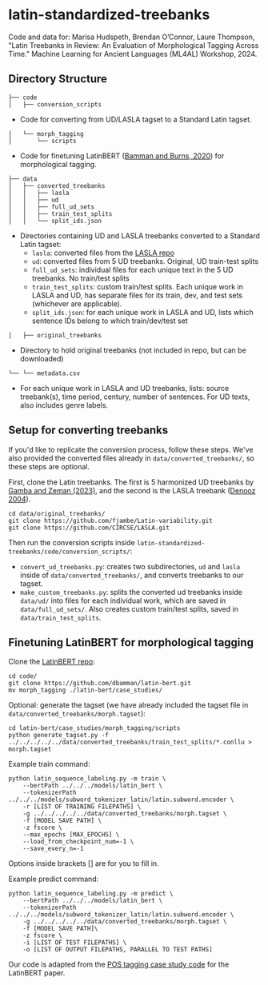 # latin-standardized-treebanks
Code and data for: Marisa Hudspeth, Brendan O’Connor, Laure Thompson, "Latin Treebanks in Review: An Evaluation of Morphological Tagging Across Time." Machine Learning for Ancient Languages (ML4AL) Workshop, 2024.

## Directory Structure
```
├── code
│   ├── conversion_scripts
```
- Code for converting from UD/LASLA tagset to a Standard Latin tagset.
```
│   └── morph_tagging
│       └── scripts
```
- Code for finetuning LatinBERT ([Bamman and Burns, 2020]([https://doi.org/10.48550/arXiv.2009.10053](https://doi.org/10.48550/arXiv.2009.10053))) for morphological tagging.
```
├── data
│   ├── converted_treebanks
│   │   ├── lasla
│   │   ├── ud
│   │   ├── full_ud_sets
│   │   ├── train_test_splits
│   │   └── split_ids.json
```
- Directories containing UD and LASLA treebanks converted to a Standard Latin tagset:
  - `lasla`: converted files from the [LASLA repo](https://github.com/CIRCSE/LASLA/tree/main/conllup) 
  - `ud`: converted files from 5 UD treebanks. Original, UD train-test splits
  - `full_ud_sets`: individual files for each unique text in the 5 UD treebanks. No train/test splits
  - `train_test_splits`: custom train/test splits. Each unique work in LASLA and UD, has separate files for its train, dev, and test sets (whichever are applicable). 
  - `split_ids.json`: for each unique work in LASLA and UD, lists which sentence IDs belong to which train/dev/test set 
```
│   ├── original_treebanks 
```
- Directory to hold original treebanks (not included in repo, but can be downloaded)
```
└── └── metadata.csv
```
- For each unique work in LASLA and UD treebanks, lists: source treebank(s), time period, century, number of sentences. For UD texts, also includes genre labels. 

## Setup for converting treebanks
If you'd like to replicate the conversion process, follow these steps. We've also provided the converted files already in `data/converted_treebanks/`, so these steps are optional.

First, clone the Latin treebanks. The first is 5 harmonized UD treebanks by [Gamba and Zeman (2023)](https://aclanthology.org/2023.alp-1.7/), and the second is the LASLA treebank ([Denooz 2004](https://doi.org/10.1484/J.EUPHR.5.125535)). 
```
cd data/original_treebanks/
git clone https://github.com/fjambe/Latin-variability.git
git clone https://github.com/CIRCSE/LASLA.git
```

Then run the conversion scripts inside `latin-standardized-treebanks/code/conversion_scripts/`:
- `convert_ud_treebanks.py`: creates two subdirectories, `ud` and `lasla` inside of `data/converted_treebanks/`, and converts treebanks to our tagset.
- `make_custom_treebanks.py`: splits the converted ud treebanks inside `data/ud/` into files for each individual work, which are saved in `data/full_ud_sets/`. Also creates custom train/test splits, saved in `data/train_test_splits`.

## Finetuning LatinBERT for morphological tagging
Clone the [LatinBERT repo](https://github.com/dbamman/latin-bert):
```
cd code/
git clone https://github.com/dbamman/latin-bert.git
mv morph_tagging ./latin-bert/case_studies/
```

Optional: generate the tagset (we have already included the tagset file in `data/converted_treebanks/morph.tagset`):
```
cd latin-bert/case_studies/morph_tagging/scripts
python generate_tagset.py -f ../../../../../data/converted_treebanks/train_test_splits/*.conllu > morph.tagset
```

Example train command:
```
python latin_sequence_labeling.py -m train \
    --bertPath ../../../models/latin_bert \
    --tokenizerPath ../../../models/subword_tokenizer_latin/latin.subword.encoder \
    -r [LIST OF TRAINING FILEPATHS] \
    -g ../../../../../data/converted_treebanks/morph.tagset \
    -f [MODEL SAVE PATH] \
    -z fscore \
    --max_epochs [MAX_EPOCHS] \
    --load_from_checkpoint_num=-1 \
    --save_every_n=-1 
```
Options inside brackets [] are for you to fill in.

Example predict command:
```
python latin_sequence_labeling.py -m predict \
    --bertPath ../../../models/latin_bert \
    --tokenizerPath ../../../models/subword_tokenizer_latin/latin.subword.encoder \
    -g ../../../../../data/converted_treebanks/morph.tagset \
    -f [MODEL SAVE PATH]\
    -z fscore \
    -i [LIST OF TEST FILEPATHS] \
    -o [LIST OF OUTPUT FILEPATHS, PARALLEL TO TEST PATHS]
```

Our code is adapted from the [POS tagging case study code](https://github.com/dbamman/latin-bert/tree/master/case_studies/pos_tagging) for the LatinBERT paper.